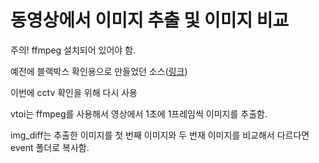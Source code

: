 # 동영상에서 이미지 추출 및 이미지 비교

주의! ffmpeg 설치되어 있어야 함.

예전에 블랙박스 확인용으로 만들었던 소스([링크](http://devfuner.github.io/blog/2015/08/19/image-diff/))

이번에 cctv 확인을 위해 다시 사용

vtoi는 ffmpeg를 사용해서 영상에서 1초에 1프레임씩 이미지를 추출함.

img_diff는 추출한 이미지를 첫 번째 이미지와 두 번재 이미지를 비교해서 다르다면 event 폴더로 복사함.

